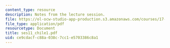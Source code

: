 ```yaml
---
content_type: resource
description: Notes from the lecture session.
file: https://ol-ocw-studio-app-production.s3.amazonaws.com/courses/17-55j-introduction-to-latin-american-studies-fall-2006/ce9cdacfc88a038c7cc1e5703386c8a1_ses11_chile1.pdf
file_type: application/pdf
resourcetype: Document
title: ses11_chile1.pdf
uid: ce9cdacf-c88a-038c-7cc1-e5703386c8a1
---
```

